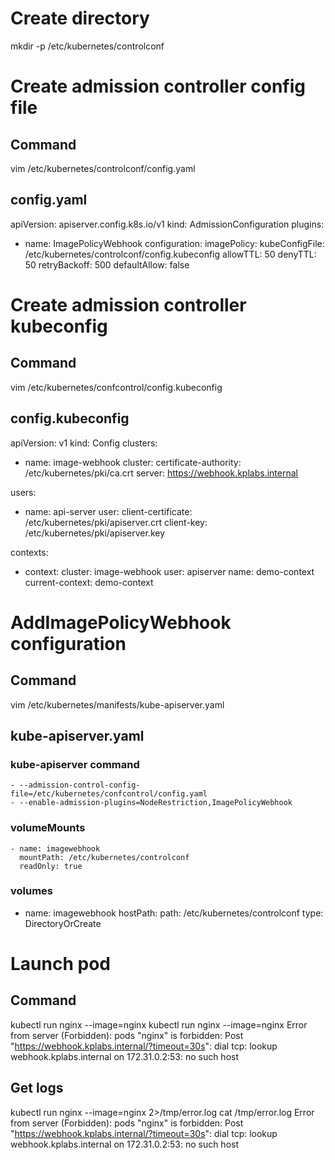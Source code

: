 # Create directory
mkdir -p /etc/kubernetes/controlconf

# Create admission controller config file
## Command
vim /etc/kubernetes/controlconf/config.yaml
## config.yaml
apiVersion: apiserver.config.k8s.io/v1
kind: AdmissionConfiguration
plugins:
  - name: ImagePolicyWebhook
    configuration:
      imagePolicy:
        kubeConfigFile: /etc/kubernetes/controlconf/config.kubeconfig
        allowTTL: 50
        denyTTL: 50
        retryBackoff: 500
        defaultAllow: false

# Create admission controller kubeconfig
## Command
vim /etc/kubernetes/confcontrol/config.kubeconfig

##  config.kubeconfig
apiVersion: v1
kind: Config
clusters:
- name: image-webhook
  cluster:
    certificate-authority: /etc/kubernetes/pki/ca.crt
    server: https://webhook.kplabs.internal

users:
- name: api-server
  user:
    client-certificate: /etc/kubernetes/pki/apiserver.crt
    client-key: /etc/kubernetes/pki/apiserver.key

contexts:
- context:
    cluster: image-webhook
    user: apiserver
  name: demo-context
current-context: demo-context

# AddImagePolicyWebhook configuration
## Command
vim /etc/kubernetes/manifests/kube-apiserver.yaml

## kube-apiserver.yaml
### kube-apiserver command
    - --admission-control-config-file=/etc/kubernetes/confcontrol/config.yaml
    - --enable-admission-plugins=NodeRestriction,ImagePolicyWebhook 

### volumeMounts
    - name: imagewebhook
      mountPath: /etc/kubernetes/controlconf
      readOnly: true
### volumes
  - name: imagewebhook
    hostPath:
      path: /etc/kubernetes/controlconf
      type: DirectoryOrCreate

# Launch pod
## Command
kubectl run nginx --image=nginx
kubectl run nginx --image=nginx
Error from server (Forbidden): pods "nginx" is forbidden: Post "https://webhook.kplabs.internal/?timeout=30s": dial tcp: lookup webhook.kplabs.internal on 172.31.0.2:53: no such host

## Get logs
kubectl run nginx --image=nginx 2>/tmp/error.log
cat /tmp/error.log
Error from server (Forbidden): pods "nginx" is forbidden: Post "https://webhook.kplabs.internal/?timeout=30s": dial tcp: lookup webhook.kplabs.internal on 172.31.0.2:53: no such host
